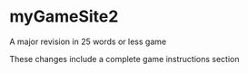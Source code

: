 # myGameSite2
A major revision in 25 words or less game

These changes include a complete game instructions section
